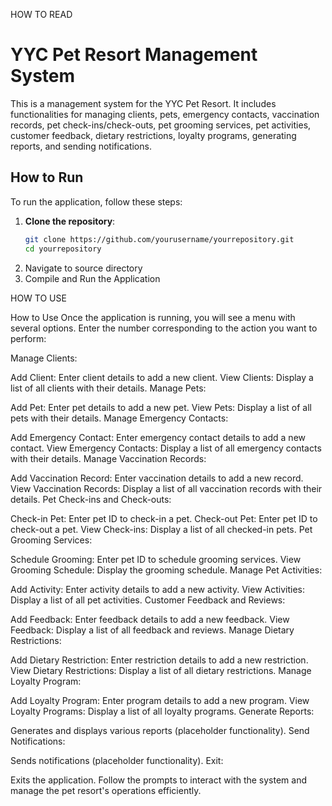 HOW TO READ


# YYC Pet Resort Management System

This is a management system for the YYC Pet Resort. It includes functionalities for managing clients, pets, emergency contacts, vaccination records, pet check-ins/check-outs, pet grooming services, pet activities, customer feedback, dietary restrictions, loyalty programs, generating reports, and sending notifications.

## How to Run

To run the application, follow these steps:

1. **Clone the repository**:
   ```sh
   git clone https://github.com/yourusername/yourrepository.git
   cd yourrepository


2. Navigate to source directory 
3. Compile and Run the Application



HOW TO USE

How to Use
Once the application is running, you will see a menu with several options. Enter the number corresponding to the action you want to perform:

Manage Clients:

Add Client: Enter client details to add a new client.
View Clients: Display a list of all clients with their details.
Manage Pets:

Add Pet: Enter pet details to add a new pet.
View Pets: Display a list of all pets with their details.
Manage Emergency Contacts:

Add Emergency Contact: Enter emergency contact details to add a new contact.
View Emergency Contacts: Display a list of all emergency contacts with their details.
Manage Vaccination Records:

Add Vaccination Record: Enter vaccination details to add a new record.
View Vaccination Records: Display a list of all vaccination records with their details.
Pet Check-ins and Check-outs:

Check-in Pet: Enter pet ID to check-in a pet.
Check-out Pet: Enter pet ID to check-out a pet.
View Check-ins: Display a list of all checked-in pets.
Pet Grooming Services:

Schedule Grooming: Enter pet ID to schedule grooming services.
View Grooming Schedule: Display the grooming schedule.
Manage Pet Activities:

Add Activity: Enter activity details to add a new activity.
View Activities: Display a list of all pet activities.
Customer Feedback and Reviews:

Add Feedback: Enter feedback details to add a new feedback.
View Feedback: Display a list of all feedback and reviews.
Manage Dietary Restrictions:

Add Dietary Restriction: Enter restriction details to add a new restriction.
View Dietary Restrictions: Display a list of all dietary restrictions.
Manage Loyalty Program:

Add Loyalty Program: Enter program details to add a new program.
View Loyalty Programs: Display a list of all loyalty programs.
Generate Reports:

Generates and displays various reports (placeholder functionality).
Send Notifications:

Sends notifications (placeholder functionality).
Exit:

Exits the application.
Follow the prompts to interact with the system and manage the pet resort's operations efficiently.
